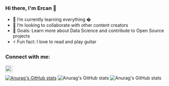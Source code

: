 ### Hi there, I'm Ercan 👋



- 🌱 I’m currently learning everything �
- 👯 I’m looking to collaborate with other content creators
- 🥅 Goals: Learn more about Data Science and contribute to Open Source projects
- ⚡ Fun fact: I love to read and play guitar 

### Connect with me:


[<img align="left" alt="ercantuncay | LinkedIn" width="22px" src="https://cdn.jsdelivr.net/npm/simple-icons@v3/icons/linkedin.svg" />][linkedin]


<br />


[![Anurag's GitHub stats](https://github-readme-stats.vercel.app/api?username=ercantncy)](https://github.com/anuraghazra/github-readme-stats)
![Anurag's GitHub stats](https://github-readme-stats.vercel.app/api?username=ercantncy&show_icons=true)
![Anurag's GitHub stats](https://github-readme-stats.vercel.app/api?username=ercantncy&show_icons=true&theme=radical)




[linkedin]: https://linkedin.com/in/ercantuncay
